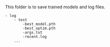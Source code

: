 This folder is to save trained models and log files.
```
- log
    - test
        -best_model.pth
        -best_optim.pth
        -args.txt
        -recent.log
    ...
```